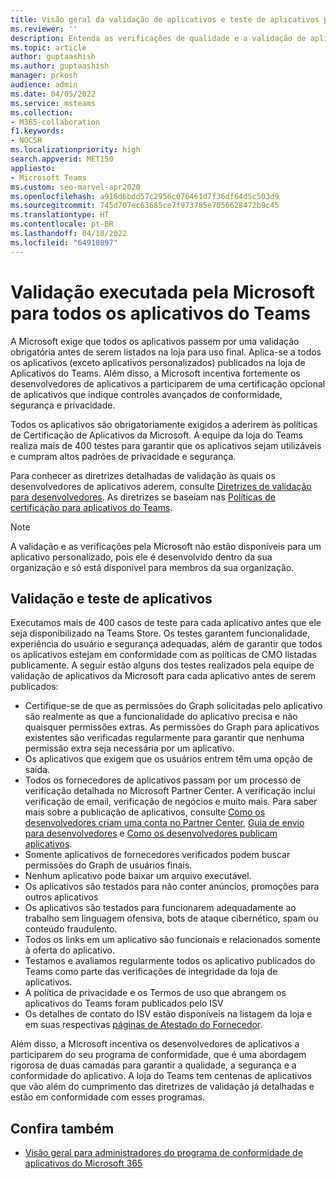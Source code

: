 ```yaml
---
title: Visão geral da validação de aplicativos e teste de aplicativos pela Microsoft
ms.reviewer: ''
description: Entenda as verificações de qualidade e a validação de aplicativos feitas para os aplicativos do Teams.
ms.topic: article
author: guptaashish
ms.author: guptaashish
manager: prkosh
audience: admin
ms.date: 04/05/2022
ms.service: msteams
ms.collection:
- M365-collaboration
f1.keywords:
- NOCSH
ms.localizationpriority: high
search.appverid: MET150
appliesto:
- Microsoft Teams
ms.custom: seo-marvel-apr2020
ms.openlocfilehash: a916d6bdd57c2956c076461d7f36df64d5c503d9
ms.sourcegitcommit: 745d707ec63685ce7f973785e7056628472b9c45
ms.translationtype: HT
ms.contentlocale: pt-BR
ms.lasthandoff: 04/18/2022
ms.locfileid: "64910897"
---
```

# <a name="validation-performed-by-microsoft-for-all-teams-apps"></a>Validação executada pela Microsoft para todos os aplicativos do Teams

A Microsoft exige que todos os aplicativos passem por uma validação obrigatória antes de serem listados na loja para uso final. Aplica-se a todos os aplicativos (exceto aplicativos personalizados) publicados na loja de Aplicativos do Teams. Além disso, a Microsoft incentiva fortemente os desenvolvedores de aplicativos a participarem de uma certificação opcional de aplicativos que indique controles avançados de conformidade, segurança e privacidade.

Todos os aplicativos são obrigatoriamente exigidos a aderirem às políticas de Certificação de Aplicativos da Microsoft. A equipe da loja do Teams realiza mais de 400 testes para garantir que os aplicativos sejam utilizáveis e cumpram altos padrões de privacidade e segurança.

Para conhecer as diretrizes detalhadas de validação às quais os desenvolvedores de aplicativos aderem, consulte [Diretrizes de validação para desenvolvedores](/microsoftteams/platform/concepts/deploy-and-publish/appsource/prepare/teams-store-validation-guidelines). As diretrizes se baseiam nas [Políticas de certificação para aplicativos do Teams](/legal/marketplace/certification-policies#1140-teams).

> [!NOTE]
> A validação e as verificações pela Microsoft não estão disponíveis para um aplicativo personalizado, pois ele é desenvolvido dentro da sua organização e só está disponível para membros da sua organização.

## <a name="app-validation-and-testing"></a>Validação e teste de aplicativos

Executamos mais de 400 casos de teste para cada aplicativo antes que ele seja disponibilizado na Teams Store. Os testes garantem funcionalidade, experiência do usuário e segurança adequadas, além de garantir que todos os aplicativos estejam em conformidade com as políticas de CMO listadas publicamente. A seguir estão alguns dos testes realizados pela equipe de validação de aplicativos da Microsoft para cada aplicativo antes de serem publicados:

* Certifique-se de que as permissões do Graph solicitadas pelo aplicativo são realmente as que a funcionalidade do aplicativo precisa e não quaisquer permissões extras. As permissões do Graph para aplicativos existentes são verificadas regularmente para garantir que nenhuma permissão extra seja necessária por um aplicativo.
* Os aplicativos que exigem que os usuários entrem têm uma opção de saída.
* Todos os fornecedores de aplicativos passam por um processo de verificação detalhada no Microsoft Partner Center. A verificação inclui verificação de email, verificação de negócios e muito mais. Para saber mais sobre a publicação de aplicativos, consulte [Como os desenvolvedores criam uma conta no Partner Center](/microsoftteams/platform/concepts/deploy-and-publish/appsource/prepare/create-partner-center-dev-account), [Guia de envio para desenvolvedores](/office/dev/store/add-in-submission-guide) e [Como os desenvolvedores publicam aplicativos](https://aka.ms/PublishToTeamsStore).
* Somente aplicativos de fornecedores verificados podem buscar permissões do Graph de usuários finais.
* Nenhum aplicativo pode baixar um arquivo executável.
* Os aplicativos são testados para não conter anúncios, promoções para outros aplicativos
* Os aplicativos são testados para funcionarem adequadamente ao trabalho sem linguagem ofensiva, bots de ataque cibernético, spam ou conteúdo fraudulento.
* Todos os links em um aplicativo são funcionais e relacionados somente à oferta do aplicativo.
* Testamos e avaliamos regularmente todos os aplicativo publicados do Teams como parte das verificações de integridade da loja de aplicativos.
* A política de privacidade e os Termos de uso que abrangem os aplicativos do Teams foram publicados pelo ISV
* Os detalhes de contato do ISV estão disponíveis na listagem da loja e em suas respectivas [páginas de Atestado do Fornecedor](/microsoft-365-app-certification/teams/teams-apps).

Além disso, a Microsoft incentiva os desenvolvedores de aplicativos a participarem do seu programa de conformidade, que é uma abordagem rigorosa de duas camadas para garantir a qualidade, a segurança e a conformidade do aplicativo. A loja do Teams tem centenas de aplicativos que vão além do cumprimento das diretrizes de validação já detalhadas e estão em conformidade com esses programas.

## <a name="see-also"></a>Confira também

* [Visão geral para administradores do programa de conformidade de aplicativos do Microsoft 365 ](overview-of-app-certification.md)
